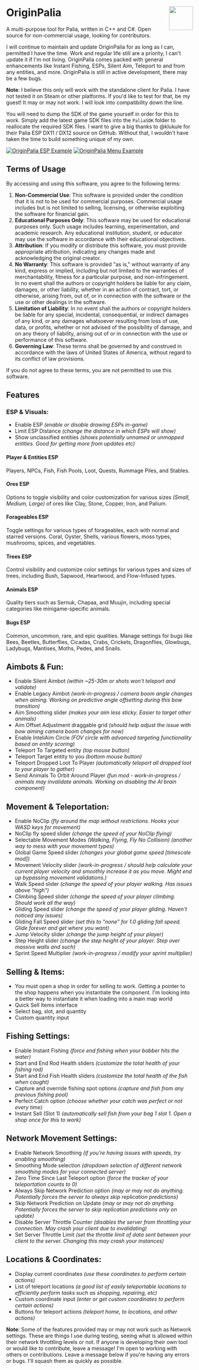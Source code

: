# OriginPalia <img align="right" src="https://i.gyazo.com/7e7b0b3f8bd20565233fe2f3fb08d250.png" width="64" height="auto">
A multi-purpose tool for Palia, written in C++ and C#. Open source for non-commercial usage, looking for contributors.

I will continue to maintain and update OriginPalia for as long as I can, permitted I have the time. Work and regular life still are a priority, I can't update it if I'm not living. OriginPalia comes packed with general enhancements like Instant Fishing, ESPs, Silent Aim, Teleport to and from any entities, and more. OriginPalia is still in active development, there may be a few bugs.

**Note**: I believe this only will work with the standalone client for Palia. I have not tested it on Steam or other platforms. If you'd like to test for that, be my guest! It may or may not work. I will look into compatibility down the line.

You will need to dump the SDK of the game yourself in order for this to work. Simply add the latest game SDK files into the `PaliaSDK` folder to reallocate the required SDK files.
I want to give a big thanks to @klukule for their Palia ESP DX11 / DX12 source on GitHub. Without that, I wouldn't have taken the time to build something unique of my own.

[![OriginPalia ESP Example](https://i.gyazo.com/c8ae73a455e9047cf11b14996c345249.jpg)](https://gyazo.com/c8ae73a455e9047cf11b14996c345249)
[![OriginPalia Menu Example](https://i.gyazo.com/6ee8348d80d3d3260de686bef860e4f7.gif)](https://gyazo.com/6ee8348d80d3d3260de686bef860e4f7)

## Terms of Usage
By accessing and using this software, you agree to the following terms:

1. **Non-Commercial Use**: This software is provided under the condition that it is not to be used for commercial purposes. Commercial usage includes but is not limited to selling, licensing, or otherwise exploiting the software for financial gain.
2. **Educational Purposes Only**: This software may be used for educational purposes only. Such usage includes learning, experimentation, and academic research. Any educational institution, student, or educator may use the software in accordance with their educational objectives.
3. **Attribution**: If you modify or distribute this software, you must provide appropriate attribution, indicating any changes made and acknowledging the original creator.
4. **No Warranty**: This software is provided "as is," without warranty of any kind, express or implied, including but not limited to the warranties of merchantability, fitness for a particular purpose, and non-infringement. In no event shall the authors or copyright holders be liable for any claim, damages, or other liability, whether in an action of contract, tort, or otherwise, arising from, out of, or in connection with the software or the use or other dealings in the software.
5. **Limitation of Liability**: In no event shall the authors or copyright holders be liable for any special, incidental, consequential, or indirect damages of any kind, or any damages whatsoever resulting from loss of use, data, or profits, whether or not advised of the possibility of damage, and on any theory of liability, arising out of or in connection with the use or performance of this software.
6. **Governing Law**: These terms shall be governed by and construed in accordance with the laws of United States of America, without regard to its conflict of law provisions.

If you do not agree to these terms, you are not permitted to use this software.

## Features

### ESP & Visuals:
- Enable ESP *(enable or disable drawing ESPs in-game)*
- Limit ESP Distance *(change the distance in which ESPs will show)*
- Show unclassified entities *(shows potentially unnamed or unmapped entities. Good for getting more from updates etc)*

#### Player & Entities ESP
Players, NPCs, Fish, Fish Pools, Loot, Quests, Rummage Piles, and Stables.

#### Ores ESP
Options to toggle visibility and color customization for various sizes *(Small, Medium, Large)* of ores like Clay, Stone, Copper, Iron, and Palium.

#### Forageables ESP
Toggle settings for various types of forageables, each with normal and starred versions. Coral, Oyster, Shells, various flowers, moss types, mushrooms, spices, and vegetables.

#### Trees ESP
Control visibility and customize color settings for various types and sizes of trees, including Bush, Sapwood, Heartwood, and Flow-Infused types.

#### Animals ESP
Quality tiers such as Sernuk, Chapaa, and Muujin, including special categories like minigame-specific animals.

#### Bugs ESP
Common, uncommon, rare, and epic qualities. Manage settings for bugs like Bees, Beetles, Butterflies, Cicadas, Crabs, Crickets, Dragonflies, Glowbugs, Ladybugs, Mantises, Moths, Pedes, and Snails.

## Aimbots & Fun:

- Enable Silent Aimbot *(within ~25-30m or shots won't teleport and validate)*
- Enable Legacy Aimbot *(work-in-progress / camera boom angle changes when aiming. Working on predictive angle offsetting during this bow transition)*
- Aim Smoothing slider *(makes your aim less sticky. Easier to target other animals)*
- Aim Offset Adjustment draggable grid *(should help adjust the issue with bow aiming camera boom changes for now)*
- Enable InteliAim Circle *(FOV circle with advanced targeting functionality based on entity scoring)*
- Teleport To Targeted entity *(top mouse button)*
- Teleport Target entity to you *(bottom mouse button)*
- Teleport Dropped Loot To Player *(automatically teleport all dropped loot to your player to gather)*
- Send Animals To Orbit Around Player *(fun mod - work-in-progress / animals may invalidate animals. Working on disabling the AI brain component)*

## Movement & Teleportation:

- Enable NoClip *(fly around the map without restrictions. Hooks your WASD keys for movement)*
- NoClip fly speed slider *(change the speed of your NoClip flying)*
- Selectable Movement Modes *(Walking, Flying, Fly No Collision) (another way to mess with your movement types)*
- Global Game Speed slider *(changes your global game speed [timescale mod])*
- Movement Velocity slider *(work-in-progress / should help calculate your current player velocity and smoothly increase it as you move. Might end up bypassing movement validations.)*
- Walk Speed slider *(change the speed of your player walking. Has issues above "high")*
- Climbing Speed slider *(change the speed of your player climbing. Should work all the way)*
- Gliding Speed slider *(change the speed of your player gliding. Haven't noticed any issues)*
- Gliding Fall Speed slider *(set this to "none" for 1.0 gliding fall speed. Glide forever and get where you want)*
- Jump Velocity slider *(change the jump height of your player)*
- Step Height slider *(change the step height of your player. Step over massive walls and such)*
- Sprint Speed Multiplier *(work-in-progress / modify your sprint multiplier)*

## Selling & Items:

- You must open a shop in order for selling to work. Getting a pointer to the shop happens when you instantiate the component. I'm looking into a better way to instantiate it when loading into a main map world
- Quick Sell Items interface
- Select bag, slot, and quantity
- Custom quantity input

## Fishing Settings:

- Enable Instant Fishing *(force end fishing when your bobber hits the water)*
- Start and End Rod Health sliders *(customize the total health of your fishing rod)*
- Start and End Fish Health sliders *(customize the total health of the fish when caught)*
- Capture and override fishing spot options *(capture and fish from any previous fishing pool)*
- Perfect Catch option *(choose whether your catch was perfect or not every time)*
- Instant Sell (Slot 1) *(automatically sell fish from your bag 1 slot 1. Open a shop once for this to work)*

## Network Movement Settings:

- Enable Network Smoothing *(if you're having issues with speeds, try enabling smoothing)*
- Smoothing Mode selection *(dropdown selection of different network smoothing modes for your connected server)*
- Zero Time Since Last Teleport option *(force the tracker of your teleportation counts to 0)*
- Always Skip Network Prediction option *(may or may not do anything. Potentially forces the server to always skip replication predictions)*
- Skip Network Prediction on Update *(may or may not do anything. Potentially forces the server to skip replication predictions only on update)*
- Disable Server Throttle Counter *(disables the server from throttling your connection. May crash your client due to invalidating)*
- Set Server Throttle Limit *(set the throttle limit of data sent between your client to the server. Changing this may crash your instances)*

## Locations & Coordinates:

- Display current coordinates *(use these coordinates to perform certain actions)*
- List of teleport locations *(a good list of easily teleportable locations to efficiently perform tasks such as shopping, repairing, etc)*
- Custom coordinate input *(enter or get custom coordinates to perform certain actions)*
- Buttons for teleport actions *(teleport home, to locations, and other actions)*

**Note**: Some of the features provided may or may not work such as Network settings. These are things I use during testing, seeing what is allowed within their network throttling levels or not. If anyone is developing their own tool or would like to contribute, leave a message! I'm open to working with others or contributions. Leave a message below if you're having any errors or bugs. I'll squash them as quickly as possible.

